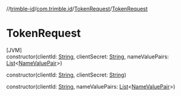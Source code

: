 //[trimble-id](../../../index.md)/[com.trimble.id](../index.md)/[TokenRequest](index.md)/[TokenRequest](-token-request.md)

# TokenRequest

[JVM]\
constructor(clientId: [String](https://docs.oracle.com/javase/8/docs/api/java/lang/String.html), clientSecret: [String](https://docs.oracle.com/javase/8/docs/api/java/lang/String.html), nameValuePairs: [List](https://docs.oracle.com/javase/8/docs/api/java/util/List.html)&lt;[NameValuePair](../-name-value-pair/index.md)&gt;)

constructor(clientId: [String](https://docs.oracle.com/javase/8/docs/api/java/lang/String.html), clientSecret: [String](https://docs.oracle.com/javase/8/docs/api/java/lang/String.html))

constructor(clientId: [String](https://docs.oracle.com/javase/8/docs/api/java/lang/String.html), nameValuePairs: [List](https://docs.oracle.com/javase/8/docs/api/java/util/List.html)&lt;[NameValuePair](../-name-value-pair/index.md)&gt;)

